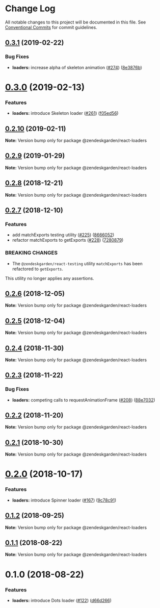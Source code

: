 # Change Log

All notable changes to this project will be documented in this file.
See [Conventional Commits](https://conventionalcommits.org) for commit guidelines.

## [0.3.1](https://github.com/zendeskgarden/react-components/compare/@zendeskgarden/react-loaders@0.3.0...@zendeskgarden/react-loaders@0.3.1) (2019-02-22)


### Bug Fixes

* **loaders:** increase alpha of skeleton animation ([#274](https://github.com/zendeskgarden/react-components/issues/274)) ([8e3876b](https://github.com/zendeskgarden/react-components/commit/8e3876b))





# [0.3.0](https://github.com/zendeskgarden/react-components/compare/@zendeskgarden/react-loaders@0.2.10...@zendeskgarden/react-loaders@0.3.0) (2019-02-13)


### Features

* **loaders:** introduce Skeleton loader ([#261](https://github.com/zendeskgarden/react-components/issues/261)) ([f05ed56](https://github.com/zendeskgarden/react-components/commit/f05ed56))





## [0.2.10](https://github.com/zendeskgarden/react-components/compare/@zendeskgarden/react-loaders@0.2.9...@zendeskgarden/react-loaders@0.2.10) (2019-02-11)

**Note:** Version bump only for package @zendeskgarden/react-loaders





## [0.2.9](https://github.com/zendeskgarden/react-components/compare/@zendeskgarden/react-loaders@0.2.8...@zendeskgarden/react-loaders@0.2.9) (2019-01-29)

**Note:** Version bump only for package @zendeskgarden/react-loaders





## [0.2.8](https://github.com/zendeskgarden/react-components/compare/@zendeskgarden/react-loaders@0.2.7...@zendeskgarden/react-loaders@0.2.8) (2018-12-21)

**Note:** Version bump only for package @zendeskgarden/react-loaders





## [0.2.7](https://github.com/zendeskgarden/react-components/compare/@zendeskgarden/react-loaders@0.2.6...@zendeskgarden/react-loaders@0.2.7) (2018-12-10)


### Features

* add matchExports testing utility ([#225](https://github.com/zendeskgarden/react-components/issues/225)) ([8666052](https://github.com/zendeskgarden/react-components/commit/8666052))
* refactor matchExports to getExports ([#228](https://github.com/zendeskgarden/react-components/issues/228)) ([7280879](https://github.com/zendeskgarden/react-components/commit/7280879))


### BREAKING CHANGES

* The `@zendeskgarden/react-testing` utility `matchExports` has been refactored to `getExports`.

This utility no longer applies any assertions.





## [0.2.6](https://github.com/zendeskgarden/react-components/compare/@zendeskgarden/react-loaders@0.2.5...@zendeskgarden/react-loaders@0.2.6) (2018-12-05)

**Note:** Version bump only for package @zendeskgarden/react-loaders





## [0.2.5](https://github.com/zendeskgarden/react-components/compare/@zendeskgarden/react-loaders@0.2.4...@zendeskgarden/react-loaders@0.2.5) (2018-12-04)

**Note:** Version bump only for package @zendeskgarden/react-loaders





## [0.2.4](https://github.com/zendeskgarden/react-components/compare/@zendeskgarden/react-loaders@0.2.3...@zendeskgarden/react-loaders@0.2.4) (2018-11-30)

**Note:** Version bump only for package @zendeskgarden/react-loaders





## [0.2.3](https://github.com/zendeskgarden/react-components/compare/@zendeskgarden/react-loaders@0.2.2...@zendeskgarden/react-loaders@0.2.3) (2018-11-22)


### Bug Fixes

* **loaders:** competing calls to requestAnimationFrame ([#208](https://github.com/zendeskgarden/react-components/issues/208)) ([88e7032](https://github.com/zendeskgarden/react-components/commit/88e7032))





## [0.2.2](https://github.com/zendeskgarden/react-components/compare/@zendeskgarden/react-loaders@0.2.1...@zendeskgarden/react-loaders@0.2.2) (2018-11-20)

**Note:** Version bump only for package @zendeskgarden/react-loaders





## [0.2.1](https://github.com/zendeskgarden/react-components/compare/@zendeskgarden/react-loaders@0.2.0...@zendeskgarden/react-loaders@0.2.1) (2018-10-30)

**Note:** Version bump only for package @zendeskgarden/react-loaders





<a name="0.2.0"></a>
# [0.2.0](https://github.com/zendeskgarden/react-components/compare/@zendeskgarden/react-loaders@0.1.3...@zendeskgarden/react-loaders@0.2.0) (2018-10-17)


### Features

* **loaders:** introduce Spinner loader ([#167](https://github.com/zendeskgarden/react-components/issues/167)) ([9c78c91](https://github.com/zendeskgarden/react-components/commit/9c78c91))





<a name="0.1.2"></a>
## [0.1.2](https://github.com/zendeskgarden/react-components/compare/@zendeskgarden/react-loaders@0.1.1...@zendeskgarden/react-loaders@0.1.2) (2018-09-25)

**Note:** Version bump only for package @zendeskgarden/react-loaders





<a name="0.1.1"></a>
## [0.1.1](https://github.com/zendeskgarden/react-components/compare/@zendeskgarden/react-loaders@0.1.0...@zendeskgarden/react-loaders@0.1.1) (2018-08-22)

**Note:** Version bump only for package @zendeskgarden/react-loaders





<a name="0.1.0"></a>
# 0.1.0 (2018-08-22)


### Features

* **loaders:** introduce Dots loader ([#122](https://github.com/zendeskgarden/react-components/issues/122)) ([d66d266](https://github.com/zendeskgarden/react-components/commit/d66d266))
